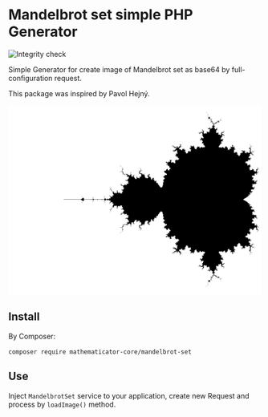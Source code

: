 Mandelbrot set simple PHP Generator
===================================

![Integrity check](https://github.com/mathematicator-core/mandelbrot-set/workflows/Integrity%20check/badge.svg)

Simple Generator for create image of Mandelbrot set as base64 by full-configuration request.

This package was inspired by Pavol Hejný.

![Mandelbrot set render](mandelbrot-set.png)

Install
-------

By Composer:

```shell
composer require mathematicator-core/mandelbrot-set
```

Use
---

Inject `MandelbrotSet` service to your application, create new Request and process by `loadImage()` method.
